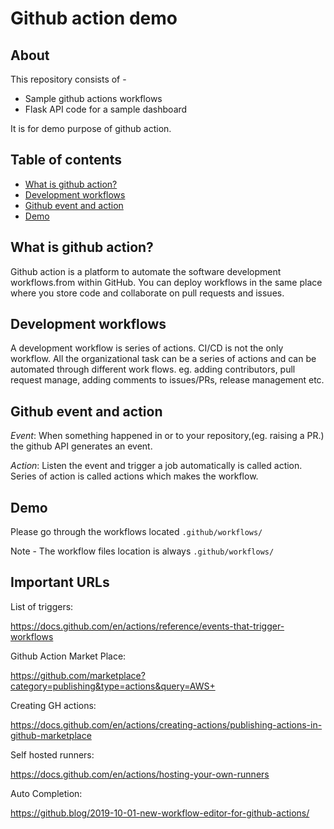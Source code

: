 # Github action demo


About
------
This repository consists of -
* Sample github actions workflows
* Flask API code for a sample dashboard

It is for demo purpose of github action.

Table of contents
------------------

- [What is github action?](#what-is-github-action)
- [Development workflows](#development-workflow)
- [Github event and action](#github-events-actions)
- [Demo](#demo)

## What is github action?
Github action is a platform to automate the software development workflows.from within GitHub. 
You can deploy workflows in the same place where you store code and collaborate on pull requests and issues.


## Development workflows
A development workflow is series of actions. CI/CD is not the only workflow.
All the organizational task can be a series of actions and can be automated through different work flows. 
eg. adding contributors, pull request manage, adding comments to issues/PRs, release management etc.


## Github event and action
_Event_: When something happened in or to your repository,(eg. raising a PR.) the github API generates an event.

_Action_: Listen the event and trigger a job automatically is called action.
Series of action is called actions which makes the workflow.

## Demo
Please go through the workflows located `.github/workflows/`

Note - The workflow files location is always `.github/workflows/`

## Important URLs

List of triggers:

https://docs.github.com/en/actions/reference/events-that-trigger-workflows

Github Action Market Place:

https://github.com/marketplace?category=publishing&type=actions&query=AWS+

Creating GH actions:

https://docs.github.com/en/actions/creating-actions/publishing-actions-in-github-marketplace

Self hosted runners:

https://docs.github.com/en/actions/hosting-your-own-runners


Auto Completion:

https://github.blog/2019-10-01-new-workflow-editor-for-github-actions/
